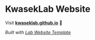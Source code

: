 
# KwasekLab Website

Visit **[kwaseklab.github.io](https://kwaseklab.github.io)** 🚀

_Built with [Lab Website Template](https://greene-lab.gitbook.io/lab-website-template-docs)_
